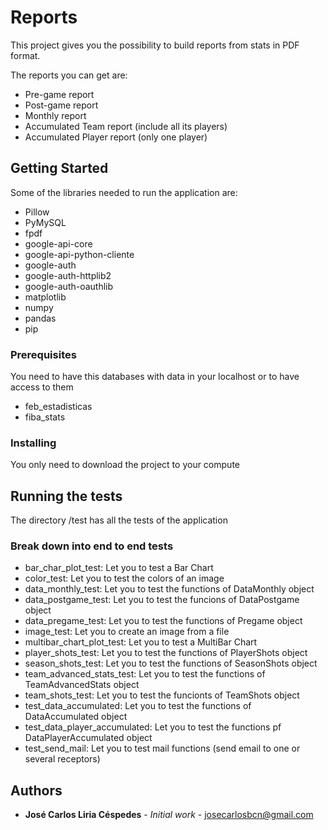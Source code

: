 # Reports

This project gives you the possibility to build reports from stats in PDF format.

The reports you can get are:

* Pre-game report
* Post-game report
* Monthly report
* Accumulated Team report (include all its players)
* Accumulated Player report (only one player)

## Getting Started

Some of the libraries needed to run the application are:
* Pillow
* PyMySQL
* fpdf
* google-api-core
* google-api-python-cliente
* google-auth
* google-auth-httplib2
* google-auth-oauthlib
* matplotlib
* numpy
* pandas
* pip

### Prerequisites

You need to have this databases with data in your localhost or to have access to them
* feb_estadisticas
* fiba_stats

### Installing

You only need to download the project to your compute

## Running the tests

The directory /test has all the tests of the application

### Break down into end to end tests

* bar_char_plot_test: Let you to test a Bar Chart
* color_test: Let you to test the colors of an image
* data_monthly_test: Let you to test the functions of DataMonthly object
* data_postgame_test: Let you to test the funcions of DataPostgame object
* data_pregame_test: Let you to test the functions of Pregame object
* image_test: Let you to create an image from a file
* multibar_chart_plot_test: Let you to test a MultiBar Chart
* player_shots_test: Let you to test the functions of PlayerShots object
* season_shots_test: Let you to test the functions of SeasonShots object
* team_advanced_stats_test: Let you to test the functions of TeamAdvancedStats object
* team_shots_test: Let you to test the funcionts of TeamShots object
* test_data_accumulated: Let you to test the functions of DataAccumulated object
* test_data_player_accumulated: Let you to test the functions pf DataPlayerAccumulated object
* test_send_mail: Let you to test mail functions (send email to one or several receptors)

## Authors

* **José Carlos Liria Céspedes** - *Initial work* - josecarlosbcn@gmail.com
